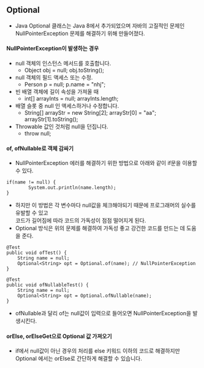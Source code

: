 ## Optional

- Java Optional 클래스는 Java 8에서 추가되었으며 자바의 고질적인 문제인 NullPointerException 문제를 해결하기 위해 만들어졌다.

#### NullPointerException이 발생하는 경우
- null 객체의 인스턴스 메서드를 호출합니다.
  - Object obj = null; obj.toString();
- null 객체의 필드 액세스 또는 수정.
  - Person p = null; p.name = "nhj";
- 빈 배열 객체에 길이 속성을 가져올 때
  - int[] arrayInts = null; arrayInts.length;
- 배열 슬롯 중 null 인 액세스하거나 수정합니다.
  - String[] arrayStr = new String[2]; arrayStr[0] = "aa"; arrayStr[1].toString(); 
- Throwable 값인 것처럼 null을 던집니다.
  - throw null;

#### of, ofNullable로 객체 감싸기
- NullPointerException 에러를 해결하기 위한 방법으로 아래와 같이 if문을 이용할 수 있다.
```
if(name != null) { 
        System.out.println(name.length); 
}
```
- 하지만 이 방법은 각 변수마다 null값을 체크해야되기 때문에 프로그래머의 실수를 유발할 수 있고   
  코드가 길어짐에 따라 코드의 가독성이 점점 떨어지게 된다.   
- Optional 방식은 위의 문제를 해결하여 가독성 좋고 강건한 코드를 만드는 데 도움을 준다.

```
@Test
public void ofTest() {
    String name = null;
    Optional<String> opt = Optional.of(name); // NullPointerException
}

@Test
public void ofNullableTest() {
    String name = null;
    Optional<String> opt = Optional.ofNullable(name);
}
```

- ofNullable과 달리 of는 null값이 입력으로 들어오면 NullPointerException을 발생시킨다.

#### orElse, orElseGet으로 Optional 값 가져오기
- if에서 null값이 아닌 경우의 처리를 else 키워드 이하의 코드로 해결하지만 Optional 에서는 orElse로 간단하게 해결할 수 있습니다.



